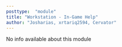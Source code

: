 ```yaml
---
posttype:  "module"  
title: "Workstation - In-Game Help"
author: "Josharias, xrtariq2594, Cervator"
---
```

No info available about this module
